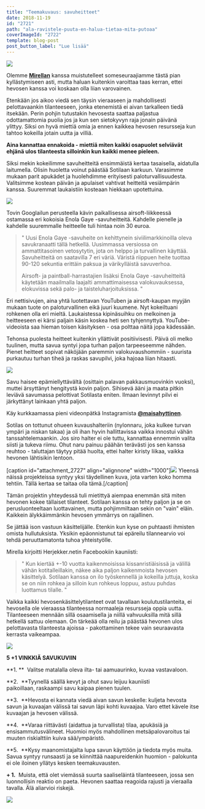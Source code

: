```yaml
---
title: "Teemakuvaus: savuheitteet"
date: 2018-11-19
id: "2721"
path: "ala-ravistele-puuta-en-halua-tietaa-mita-putoaa"
coverImageId: "2722"
template: blog-post
post_button_label: "Lue lisää"
---
```


![](/images/unknown-soldier-10.jpg)

Olemme [**Mirellan**](https://hertjekker.otukset.fi/kuvat/) kanssa muistutelleet someseuraajiamme tästä pian kyllästymiseen asti, mutta haluan kuitenkin varoittaa taas kerran, ettei hevosen kanssa voi koskaan olla liian varovainen.

Etenkään jos aikoo viedä sen täysin vieraaseen ja mahdollisesti pelottavaankin tilanteeseen, jonka etenemistä ei aivan tarkalleen tiedä itsekään. Perin pohjin tutustakin hevosesta saattaa paljastua odottamattomia puolia jos ja kun sen sietokyvyn raja jonain päivänä ylittyy. Siksi on hyvä miettiä omia ja ennen kaikkea hevosen resursseja kun tahtoo kokeilla jotain uutta ja villiä.

**Aina kannattaa ennakoida - miettiä miten kaikki osapuolet selviävät ehjänä ulos tilanteesta silloinkin kun kaikki menee pieleen.**

Siksi mekin kokeilimme savuheitteitä ensimmäistä kertaa tasaisella, aidatulla laitumella. Olisin huoletta voinut päästää Sotilaan karkuun. Varasimme mukaan parit apukädet ja huolehdimme erityisesti paloturvallisuudesta. Valitsimme kostean päivän ja apulaiset vahtivat heitteitä vesiämpärin kanssa. Suuremmat laukaistiin kosteaan hiekkaan upotettuina.

![](/images/unknown-soldier-40-Edit.jpg)

Tovin Googlailun perusteella kävin paikallisessa airsoft-liikkeessä ostamassa eri kokoisia Enola Gaye -savuheitteitä. Kahdelle pienelle ja kahdelle suuremmalle heitteelle tuli hintaa noin 30 euroa.

> " Uusi Enola Gaye -savuheite on kehittynein siviilimarkkinoilla oleva savukranaatti tällä hetkellä. Uusimmassa versiossa on ammattitasoinen vetosytytin, jota on helppo ja turvallinen käyttää. Savuheitteitä on saatavilla 7 eri väriä. Väristä riippuen heite tuottaa 90-120 sekuntia erittäin paksua ja värikylläistä savuverhoa.
>
> Airsoft- ja paintball-harrastajien lisäksi Enola Gaye -savuheitteitä käytetään maailmalla laajalti ammattimaisessa valokuvauksessa, elokuvissa sekä palo- ja taisteluharjoituksissa. "

Eri nettisivujen, aina yhtä luotettavan YouTuben ja airsoft-kaupan myyjän mukaan tuote on paloturvallinen eikä juuri kuumene. Nyt kokeiltuani rohkenen olla eri mieltä. Laukaistessa kipinäsuihku on melkoinen ja heitteeseen ei kärsi paljain käsin koskea heti sen tyhjennyttyä. YouTube-videoista saa hieman toisen käsityksen - osa polttaa näitä jopa kädessään.

Tehonsa puolesta heitteet kuitenkin yllättivät positiivisesti. Päivä oli melko tuulinen, mutta savua syntyi jopa turhan paljon tarpeeseemme nähden. Pienet heitteet sopivat näköjään paremmin valokuvaushommiin - suurista purkautuu turhan tiheä ja raskas savupilvi, joka hajoaa liian hitaasti.

![](/images/unknown-soldier-145-Edit.jpg)

Savu haisee epämiellyttävältä (osittain palavan pakkausmuovinkin vuoksi), muttei ärsyttänyt hengitystä kovin paljon. Sihisevä ääni ja maata pitkin leviävä savumassa pelottivat Sotilasta eniten. Ilmaan levinnyt pilvi ei järkyttänyt lainkaan yhtä paljon.

Käy kurkkaamassa pieni videonpätkä Instagramista [**@maisahyttinen**](https://www.instagram.com/maisahyttinen/).

Sotilas on tottunut ohueen kuvaushalteriin (nylonnaru, joka kulkee turvan ympäri ja niskan takaa) ja oli ihan hyvin hallittavissa vaikka innostui vähän tanssahtelemaankin. Jos siro halter ei ole tuttu, kannattaa ennemmin valita siisti ja tukeva riimu. Ohut naru painuu päähän terävästi jos sen kanssa reuhtoo - taluttajan täytyy pitää huolta, ettei halter kiristy liikaa, vaikka hevonen lähtisikin lentoon.

\[caption id="attachment_2727" align="alignnone" width="1000"\]![](/images/unknown-soldier-111-Edit-2.jpg) Yleensä näissä projekteissa syntyy yksi täydellinen kuva, jota varten koko homma tehtiin. Tällä kertaa se taitaa olla tämä.\[/caption\]

Tämän projektin yhteydessä tuli mietittyä aiempaa enemmän sitä miten hevonen kokee tällaiset tilanteet. Sotilaan kanssa on tehty paljon ja se on perusluonteeltaan luottavainen, mutta pohjimmiltaan sekin on "vain" eläin. Kaikkein älykkäimmänkin hevosen ymmärrys on rajallinen.

Se jättää ison vastuun käsittelijälle. Etenkin kun kyse on puhtaasti ihmisten omista hullutuksista. Yksikin epäonnistunut tai epäreilu tilannearvio voi tehdä peruuttamatonta tuhoa yhteistyölle.

Mirella kirjoitti Herjekker.netin Facebookiin kauniisti:

> " Kun kiertää +-10 vuotta kaikenmoisissa kissanristiäisissä ja välillä vähän kotitalleillakin, näkee aika paljon kaikenmoista hevosen käsittelyä. Sotilaan kanssa on ilo työskennellä ja kokeilla juttuja, koska se on niin rohkea ja silloin kun rohkeus loppuu, astuu puhdas luottamus tilalle. "

Vaikka kaikki hevosenkäsittelytilanteet ovat tavallaan koulutustilanteita, ei hevosella ole vieraassa tilanteessa normaaleja resursseja oppia uutta. Tilanteeseen mennään sillä osaamisella ja niillä vahvuuksilla mitä sillä hetkellä sattuu olemaan. On tärkeää olla reilu ja päästää hevonen ulos pelottavasta tilanteesta ajoissa - pakottaminen tekee vain seuraavasta kerrasta vaikeampaa.

![](/images/unknown-soldier-15.jpg)

**5 +1 VINKKIÄ SAVUKUVIIN**

**1. **  Valitse matalalla oleva ilta- tai aamuaurinko, kuvaa vastavaloon.

**2\.  **Tyynellä säällä kevyt ja ohut savu leijuu kauniisti paikoillaan, raskaampi savu kaipaa pienen tuulen.

**3\.  **Hevosta ei kannata viedä aivan savun keskelle: kuljeta hevosta savun ja kuvaajan välissä tai savun läpi kohti kuvaajaa. Varo ettet kävele itse kuvaajan ja hevosen välissä.

**4\.  **Varaa riittävästi (aidattua ja turvallista) tilaa, apukäsiä ja ensisammutusvälineet. Huomioi myös mahdollinen metsäpalovaroitus tai muuten riskialttiin kuiva sää/ympäristö.

**5\.  **Kysy maanomistajalta lupa savun käyttöön ja tiedota myös muita. Savua syntyy runsaasti ja se kiinnittää naapureidenkin huomion - palokunta ei ole iloinen yllätys kesken teemakuvausten.

**\+ 1.**  Muista, että olet viemässä suurta saaliseläintä tilanteeseen, jossa sen luonnollisin reaktio on paeta. Hevonen saattaa reagoida rajusti ja vieraalla tavalla. Älä aliarvioi riskejä.

![](/images/unknown-soldier-152-Edit.jpg)
